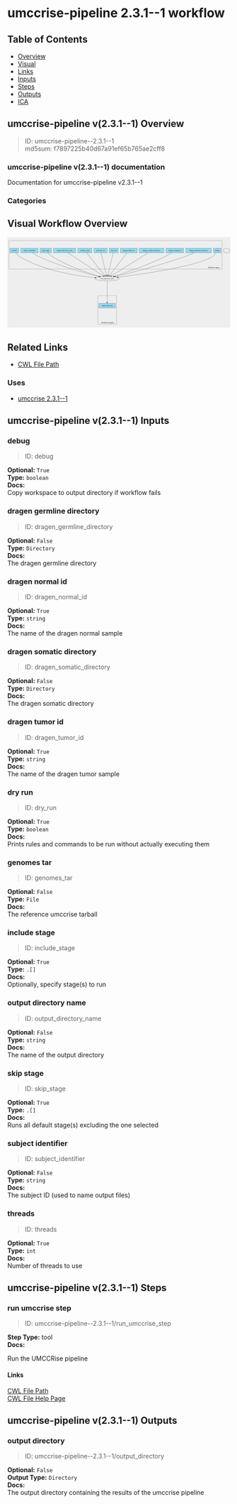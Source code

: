 
umccrise-pipeline 2.3.1--1 workflow
===================================

## Table of Contents
  
- [Overview](#umccrise-pipeline-v231--1-overview)  
- [Visual](#visual-workflow-overview)  
- [Links](#related-links)  
- [Inputs](#umccrise-pipeline-v231--1-inputs)  
- [Steps](#umccrise-pipeline-v231--1-steps)  
- [Outputs](#umccrise-pipeline-v231--1-outputs)  
- [ICA](#ica)  


## umccrise-pipeline v(2.3.1--1) Overview



  
> ID: umccrise-pipeline--2.3.1--1  
> md5sum: f7897225b40d67a91ef65b765ae2cff8

### umccrise-pipeline v(2.3.1--1) documentation
  
Documentation for umccrise-pipeline v2.3.1--1

### Categories
  


## Visual Workflow Overview
  
[![umccrise-pipeline__2.3.1--1.svg](../../../../images/workflows/umccrise-pipeline/2.3.1--1/umccrise-pipeline__2.3.1--1.svg)](https://github.com/umccr/cwl-ica/raw/main/.github/catalogue/images/workflows/umccrise-pipeline/2.3.1--1/umccrise-pipeline__2.3.1--1.svg)
## Related Links
  
- [CWL File Path](../../../../../../workflows/umccrise-pipeline/2.3.1--1/umccrise-pipeline__2.3.1--1.cwl)  


### Uses
  
- [umccrise 2.3.1--1](../../../tools/umccrise/2.3.1--1/umccrise__2.3.1--1.md)  

  


## umccrise-pipeline v(2.3.1--1) Inputs

### debug



  
> ID: debug
  
**Optional:** `True`  
**Type:** `boolean`  
**Docs:**  
Copy workspace to output directory if workflow fails


### dragen germline directory



  
> ID: dragen_germline_directory
  
**Optional:** `False`  
**Type:** `Directory`  
**Docs:**  
The dragen germline directory


### dragen normal id



  
> ID: dragen_normal_id
  
**Optional:** `True`  
**Type:** `string`  
**Docs:**  
The name of the dragen normal sample


### dragen somatic directory



  
> ID: dragen_somatic_directory
  
**Optional:** `False`  
**Type:** `Directory`  
**Docs:**  
The dragen somatic directory


### dragen tumor id



  
> ID: dragen_tumor_id
  
**Optional:** `True`  
**Type:** `string`  
**Docs:**  
The name of the dragen tumor sample


### dry run



  
> ID: dry_run
  
**Optional:** `True`  
**Type:** `boolean`  
**Docs:**  
Prints rules and commands to be run without actually executing them


### genomes tar



  
> ID: genomes_tar
  
**Optional:** `False`  
**Type:** `File`  
**Docs:**  
The reference umccrise tarball


### include stage



  
> ID: include_stage
  
**Optional:** `True`  
**Type:** `.[]`  
**Docs:**  
Optionally, specify stage(s) to run


### output directory name



  
> ID: output_directory_name
  
**Optional:** `False`  
**Type:** `string`  
**Docs:**  
The name of the output directory


### skip stage



  
> ID: skip_stage
  
**Optional:** `True`  
**Type:** `.[]`  
**Docs:**  
Runs all default stage(s) excluding the one selected


### subject identifier



  
> ID: subject_identifier
  
**Optional:** `False`  
**Type:** `string`  
**Docs:**  
The subject ID (used to name output files)


### threads



  
> ID: threads
  
**Optional:** `True`  
**Type:** `int`  
**Docs:**  
Number of threads to use

  


## umccrise-pipeline v(2.3.1--1) Steps

### run umccrise step


  
> ID: umccrise-pipeline--2.3.1--1/run_umccrise_step
  
**Step Type:** tool  
**Docs:**
  
Run the UMCCRise pipeline

#### Links
  
[CWL File Path](../../../../../../tools/umccrise/2.3.1--1/umccrise__2.3.1--1.cwl)  
[CWL File Help Page](../../../tools/umccrise/2.3.1--1/umccrise__2.3.1--1.md)  


## umccrise-pipeline v(2.3.1--1) Outputs

### output directory



  
> ID: umccrise-pipeline--2.3.1--1/output_directory  

  
**Optional:** `False`  
**Output Type:** `Directory`  
**Docs:**  
The output directory containing the results of the umccrise pipeline
  

  

